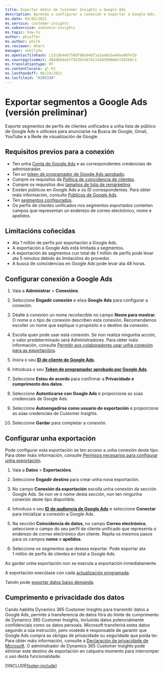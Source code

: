 ```yaml
---
title: Exportar datos de Customer Insights a Google Ads
description: Aprenda a configurar a conexión e exportar a Google Ads.
ms.date: 03/03/2021
ms.service: customer-insights
ms.subservice: audience-insights
ms.topic: how-to
author: pkieffer
ms.author: philk
ms.reviewer: mhart
manager: shellyha
ms.openlocfilehash: c23c8b4e6758df08e04bf1e3ae0cba4dee06fe2b
ms.sourcegitcommit: d84d664e67f263bfeb741154d309088c5101b9c3
ms.translationtype: HT
ms.contentlocale: gl-ES
ms.lasthandoff: 06/24/2021
ms.locfileid: "6305338"
---
```

# <a name="export-segments-to-google-ads-preview"></a>Exportar segmentos a Google Ads (versión preliminar)

Exporte segmentos de perfís de clientes unificados a unha lista de público de Google Ads e utilíceos para anunciarse na Busca de Google, Gmail, YouTube e a Rede de visualización de Google. 

## <a name="prerequisites-for-connection"></a>Requisitos previos para a conexión

-   Ten unha [Conta de Google Ads](https://ads.google.com/) e as correspondentes credenciais de administrador.
-   Ten un [token de programador de Google Ads aprobado](https://developers.google.com/google-ads/api/docs/first-call/dev-token). 
-   Cumpre os requisitos da [Política de coincidencia de clientes](https://support.google.com/adspolicy/answer/6299717).
-   Cumpre os requisitos dos [tamaños de lista de remárketing](https://support.google.com/google-ads/answer/7558048).
-   Existen públicos en Google Ads e os ID correspondentes. Para obter máis información, consulte [Públicos de Google Ads](https://support.google.com/google-ads/answer/7558048?hl=en#:~:text=Audience%20lists%20is%20a%20section,Display%20Network%20through%20remarketing%20campaigns.).
-   Ten [segmentos configurados](segments.md).
-   Os perfís de clientes unificados nos segmentos exportados conteñen campos que representan un enderezo de correo electrónico, nome e apelidos.

## <a name="known-limitations"></a>Limitacións coñecidas

- Ata 1 millón de perfís por exportación a Google Ads.
- A exportación a Google Ads está limitada a segmentos.
- A exportación de segmentos cun total de 1 millón de perfís pode levar ata 5 minutos debido ás limitacións do provedor. 
- A busca de coincidencias en Google Ads pode levar ata 48 horas.

## <a name="set-up-connection-to-google-ads"></a>Configurar conexión a Google Ads

1. Vaia a **Administrar** > **Conexións**.

1. Seleccione **Engadir conexión** e elixa **Google Ads** para configurar a conexión.

1. Déalle á conexión un nome recoñecible no campo **Nome para mostrar**. O nome e o tipo de conexión describen esta conexión. Recomendamos escoller un nome que explique o propósito e o destino da conexión.

1. Escolla quen pode usar esta conexión. Se non realiza ningunha acción, o valor predeterminado será Administradores. Para obter máis información, consulte [Permitir aos colaboradores usar unha conexión para as exportacións](connections.md#allow-contributors-to-use-a-connection-for-exports).

1. Insira o seu **[ID de cliente de Google Ads](https://support.google.com/google-ads/answer/1704344)**.

1. Introduza o seu **[Token de programador aprobado por Google Ads](https://developers.google.com/google-ads/api/docs/first-call/dev-token)**.

1. Seleccione **Estou de acordo** para confirmar a **Privacidade e cumprimento dos datos**.

1. Seleccione **Autenticarse con Google Ads** e proporcione as súas credenciais de Google Ads.

1. Seleccione **Autoengadirse como usuario de exportación** e proporcione as súas credenciais de Customer Insights.

1. Seleccione **Gardar** para completar a conexión. 

## <a name="configure-an-export"></a>Configurar unha exportación

Pode configurar esta exportación se ten acceso a unha conexión deste tipo. Para obter máis información, consulte [Permisos necesarios para configurar unha exportación](export-destinations.md#set-up-a-new-export).

1. Vaia a **Datos** > **Exportacións**.

1. Seleccione **Engadir destino** para crear unha nova exportación.

1. No campo **Conexión da exportación** escolla unha conexión da sección Google Ads. Se non ve o nome desta sección, non ten ningunha conexión deste tipo dispoñible.

1. Introduza o seu **[ID de audiencia de Google Ads](https://support.google.com/google-ads/answer/7558048?hl=en#:~:text=Audience%20lists%20is%20a%20section,Display%20Network%20through%20remarketing%20campaigns.)** e seleccione **Conectar** para inicializar a conexión a Google Ads.

1. Na sección **Coincidencia de datos**, no campo **Correo electrónico**, seleccione o campo do seu perfil de cliente unificado que representa o enderezo de correo electrónico dun cliente. Repita os mesmos pasos para os campos **nome** e **apelidos**.

1. Seleccione os segmentos que desexa exportar. Pode exportar ata 1 millón de perfís de clientes en total a Google Ads.

Ao gardar unha exportación non se executa a exportación inmediatamente.

A exportación execútase con cada [actualización programada](system.md#schedule-tab). 

Tamén pode [exportar datos baixo demanda](export-destinations.md#run-exports-on-demand). 

## <a name="data-privacy-and-compliance"></a>Cumprimento e privacidade dos datos

Cando habilita Dynamics 365 Customer Insights para transmitir datos a Google Ads, permite a transferencia de datos fóra do límite de cumprimento de Dynamics 365 Customer Insights, incluíndo datos potencialmente confidenciais como os datos persoais. Microsoft transferirá estes datos segundo a súa instrución, pero vostede é responsable de garantir que Google Ads cumpra as obrigas de privacidade ou seguridade que poida ter. Para obter máis información, consulte a [Declaración de privacidade de Microsoft](https://go.microsoft.com/fwlink/?linkid=396732).
O administrador de Dynamics 365 Customer Insights pode eliminar este destino de exportación en calquera momento para interromper o uso desta funcionalidade.


[!INCLUDE[footer-include](../includes/footer-banner.md)]
